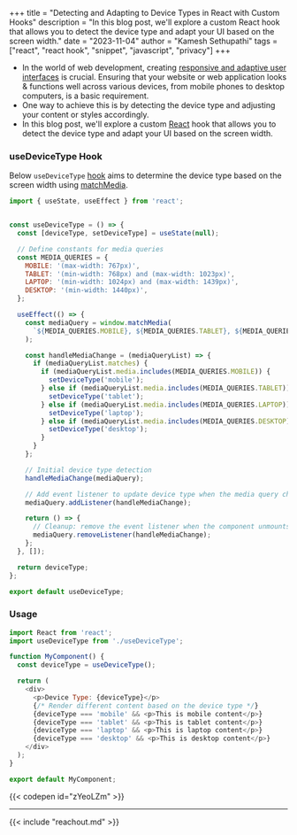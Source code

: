 +++ 
title = "Detecting and Adapting to Device Types in React with Custom Hooks"
description = "In this blog post, we'll explore a custom React hook that allows you to detect the device type and adapt your UI based on the screen width."
date = "2023-11-04"
author = "Kamesh Sethupathi"
tags = ["react", "react hook", "snippet", "javascript", "privacy"]
+++

- In the world of web development, creating [responsive and adaptive user interfaces](https://www.smashingmagazine.com/2011/01/guidelines-for-responsive-web-design/) is crucial. Ensuring that your website or web application looks & functions well across various devices, from mobile phones to desktop computers, is a basic requirement. 
- One way to achieve this is by detecting the device type and adjusting your content or styles accordingly. 
- In this blog post, we'll explore a custom [React](https://react.dev/) hook that allows you to detect the device type and adapt your UI based on the screen width.

### useDeviceType Hook

Below `useDeviceType` [hook](https://react.dev/reference/react/hooks) aims to determine the device type based on the screen width using [matchMedia](https://developer.mozilla.org/en-US/docs/Web/API/Window/matchMedia).

```js
import { useState, useEffect } from 'react';


const useDeviceType = () => {
  const [deviceType, setDeviceType] = useState(null);

  // Define constants for media queries
  const MEDIA_QUERIES = {
    MOBILE: '(max-width: 767px)',
    TABLET: '(min-width: 768px) and (max-width: 1023px)',
    LAPTOP: '(min-width: 1024px) and (max-width: 1439px)',
    DESKTOP: '(min-width: 1440px)',
  };

  useEffect(() => {
    const mediaQuery = window.matchMedia(
      `${MEDIA_QUERIES.MOBILE}, ${MEDIA_QUERIES.TABLET}, ${MEDIA_QUERIES.LAPTOP}, ${MEDIA_QUERIES.DESKTOP}`
    );

    const handleMediaChange = (mediaQueryList) => {
      if (mediaQueryList.matches) {
        if (mediaQueryList.media.includes(MEDIA_QUERIES.MOBILE)) {
          setDeviceType('mobile');
        } else if (mediaQueryList.media.includes(MEDIA_QUERIES.TABLET)) {
          setDeviceType('tablet');
        } else if (mediaQueryList.media.includes(MEDIA_QUERIES.LAPTOP)) {
          setDeviceType('laptop');
        } else if (mediaQueryList.media.includes(MEDIA_QUERIES.DESKTOP)) {
          setDeviceType('desktop');
        }
      }
    };

    // Initial device type detection
    handleMediaChange(mediaQuery);

    // Add event listener to update device type when the media query changes
    mediaQuery.addListener(handleMediaChange);

    return () => {
      // Cleanup: remove the event listener when the component unmounts
      mediaQuery.removeListener(handleMediaChange);
    };
  }, []);

  return deviceType;
};

export default useDeviceType;
```

### Usage 

```js
import React from 'react';
import useDeviceType from './useDeviceType';

function MyComponent() {
  const deviceType = useDeviceType();

  return (
    <div>
      <p>Device Type: {deviceType}</p>
      {/* Render different content based on the device type */}
      {deviceType === 'mobile' && <p>This is mobile content</p>}
      {deviceType === 'tablet' && <p>This is tablet content</p>}
      {deviceType === 'laptop' && <p>This is laptop content</p>}
      {deviceType === 'desktop' && <p>This is desktop content</p>}
    </div>
  );
}

export default MyComponent;
```


{{< codepen id="zYeoLZm" >}}

---

{{< include "reachout.md" >}}